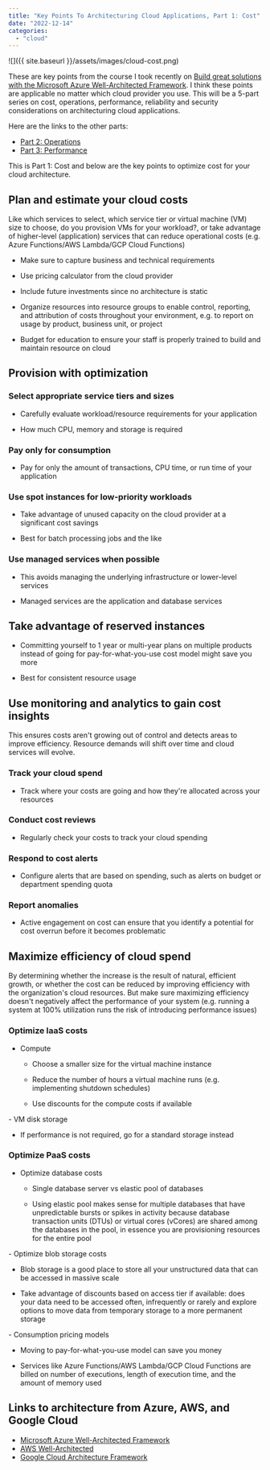 ```yaml
---
title: "Key Points To Architecturing Cloud Applications, Part 1: Cost"
date: "2022-12-14"
categories: 
  - "cloud"
---
```



![]({{ site.baseurl }}/assets/images/cloud-cost.png)


These are key points from the course I took recently on [Build great solutions with the Microsoft Azure Well-Architected Framework](https://learn.microsoft.com/en-us/training/paths/azure-well-architected-framework/).  I think these points are applicable no matter which cloud provider you use.  This will be a 5-part series on cost, operations, performance, reliability and security considerations on architecturing cloud applications.

Here are the links to the other parts:
- [Part 2: Operations](/tech-blog/2022/12/16/key-points-to-arch-cloud-app-ops.html)
- [Part 3: Performance](/tech-blog/2023/01/16/key-points-to-arch-cloud-app-perf.html)

<p></p>
This is Part 1: Cost and below are the key points to optimize cost for your cloud architecture.


## Plan and estimate your cloud costs

Like which services to select, which service tier or virtual machine (VM) size to choose, do you provision VMs for your workload?, or take advantage of higher-level (application) services that can reduce operational costs (e.g. Azure Functions/AWS Lambda/GCP Cloud Functions)

- Make sure to capture business and technical requirements

- Use pricing calculator from the cloud provider

- Include future investments since no architecture is static

- Organize resources into resource groups to enable control, reporting, and attribution of costs throughout your environment, e.g. to report on usage by product, business unit, or project

- Budget for education to ensure your staff is properly trained to build and maintain resource on cloud


## Provision with optimization

### Select appropriate service tiers and sizes

- Carefully evaluate workload/resource requirements for your application

- How much CPU, memory and storage is required

### Pay only for consumption

- Pay for only the amount of transactions, CPU time, or run time of your application

### Use spot instances for low-priority workloads

- Take advantage of unused capacity on the cloud provider at a significant cost savings

- Best for batch processing jobs and the like

### Use managed services when possible

- This avoids managing the underlying infrastructure or lower-level services

- Managed services are the application and database services


## Take advantage of reserved instances

- Committing yourself to 1 year or multi-year plans on multiple products instead of going for pay-for-what-you-use cost model might save you more

- Best for consistent resource usage


## Use monitoring and analytics to gain cost insights

This ensures costs aren't growing out of control and detects areas to improve efficiency.  Resource demands will shift over time and cloud services will evolve.

### Track your cloud spend

- Track where your costs are going and how they're allocated across your resources

### Conduct cost reviews

- Regularly check your costs to track your cloud spending

### Respond to cost alerts

- Configure alerts that are based on spending, such as alerts on budget or department spending quota

### Report anomalies

- Active engagement on cost can ensure that you identify a potential for cost overrun before it becomes problematic


## Maximize efficiency of cloud spend

By determining whether the increase is the result of natural, efficient growth, or whether the cost can be reduced by improving efficiency with the organization's cloud resources.  But make sure maximizing efficiency doesn't negatively affect the performance of your system (e.g. running a system at 100% utilization runs the risk of introducing performance issues)

### Optimize IaaS costs

- Compute

  - Choose a smaller size for the virtual machine instance

  - Reduce the number of hours a virtual machine runs (e.g. implementing shutdown schedules)

  - Use discounts for the compute costs if available

<p></p>
- VM disk storage

  - If performance is not required, go for a standard storage instead

### Optimize PaaS costs

- Optimize database costs

  - Single database server vs elastic pool of databases

  - Using elastic pool makes sense for multiple databases that have unpredictable bursts or spikes in activity because database transaction units (DTUs) or virtual cores (vCores) are shared among the databases in the pool, in essence you are provisioning resources for the entire pool

<p></p>
- Optimize blob storage costs

  - Blob storage is a good place to store all your unstructured data that can be accessed in massive scale

  - Take advantage of discounts based on access tier if available: does your data need to be accessed often, infrequently or rarely and explore options to move data from temporary storage to a more permanent storage

<p></p>
- Consumption pricing models

  - Moving to pay-for-what-you-use model can save you money

  - Services like Azure Functions/AWS Lambda/GCP Cloud Functions are billed on number of executions, length of execution time, and the amount of memory used


## Links to architecture from Azure, AWS, and Google Cloud
- [Microsoft Azure Well-Architected Framework](https://learn.microsoft.com/en-us/azure/architecture/framework/)
- [AWS Well-Architected](https://aws.amazon.com/architecture/well-architected)
- [Google Cloud Architecture Framework](https://cloud.google.com/architecture/framework)
